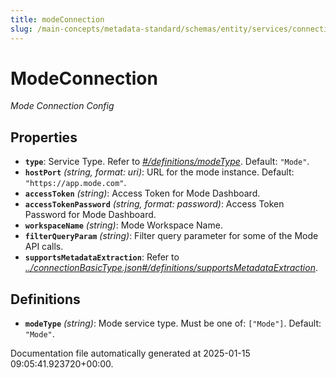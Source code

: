 ```yaml
---
title: modeConnection
slug: /main-concepts/metadata-standard/schemas/entity/services/connections/dashboard/modeconnection
---
```


# ModeConnection

*Mode Connection Config*

## Properties

- **`type`**: Service Type. Refer to *[#/definitions/modeType](#definitions/modeType)*. Default: `"Mode"`.
- **`hostPort`** *(string, format: uri)*: URL for the mode instance. Default: `"https://app.mode.com"`.
- **`accessToken`** *(string)*: Access Token for Mode Dashboard.
- **`accessTokenPassword`** *(string, format: password)*: Access Token Password for Mode Dashboard.
- **`workspaceName`** *(string)*: Mode Workspace Name.
- **`filterQueryParam`** *(string)*: Filter query parameter for some of the Mode API calls.
- **`supportsMetadataExtraction`**: Refer to *[../connectionBasicType.json#/definitions/supportsMetadataExtraction](#/connectionBasicType.json#/definitions/supportsMetadataExtraction)*.
## Definitions

- **`modeType`** *(string)*: Mode service type. Must be one of: `["Mode"]`. Default: `"Mode"`.


Documentation file automatically generated at 2025-01-15 09:05:41.923720+00:00.
